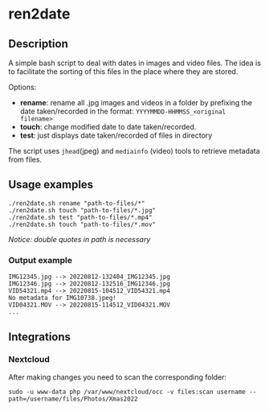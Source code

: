 # ren2date

## Description
A simple bash script to deal with dates in images and video files. The idea is to facilitate the sorting of this files in the place where they are stored. 

Options:

- **rename**: rename all .jpg images and videos in a folder by prefixing the date taken/recorded in the format: `YYYYMMDD-HHMMSS_<original filename>`
- **touch**: change modified date to date taken/recorded.
- **test**: just displays date taken/recorded of files in directory

The script uses `jhead`(jpeg) and `mediainfo` (video) tools to retrieve metadata from files.

## Usage examples

```
./ren2date.sh rename "path-to-files/*"
./ren2date.sh touch "path-to-files/*.jpg"
./ren2date.sh test "path-to-files/*.mp4"
./ren2date.sh touch "path-to-files/*.mov"
```
*Notice: double quotes in path is necessary*


### Output example
```
IMG12345.jpg --> 20220812-132404_IMG12345.jpg
IMG12346.jpg --> 20220812-132516_IMG12346.jpg
VID54321.mp4 --> 20220815-104512_VID54321.mp4
No metadata for IMG10738.jpeg!
VID04321.MOV --> 20220815-114512_VID04321.MOV
...
```

## Integrations
### Nextcloud
After making changes you need to scan the corresponding folder:

`sudo -u www-data php /var/www/nextcloud/occ -v files:scan username --path=/username/files/Photos/Xmas2022`

